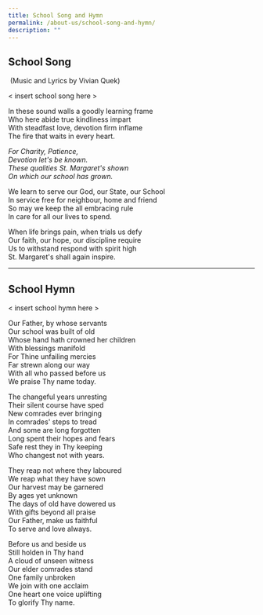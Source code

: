 ```yaml
---
title: School Song and Hymn
permalink: /about-us/school-song-and-hymn/
description: ""
---
```

## School Song

 (Music and Lyrics by Vivian Quek)
 
 < insert school song here >

In these sound walls a goodly learning frame  
Who here abide true kindliness impart  
With steadfast love, devotion firm inflame  
The fire that waits in every heart.

_For Charity, Patience,  
Devotion let's be known.  
These qualities St. Margaret's shown  
On which our school has grown._

We learn to serve our God, our State, our School  
In service free for neighbour, home and friend  
So may we keep the all embracing rule  
In care for all our lives to spend.

When life brings pain, when trials us defy  
Our faith, our hope, our discipline require  
Us to withstand respond with spirit high  
St. Margaret's shall again inspire.

* * *

## School Hymn

< insert school hymn here >

Our Father, by whose servants  
Our school was built of old  
Whose hand hath crowned her children  
With blessings manifold  
For Thine unfailing mercies  
Far strewn along our way  
With all who passed before us  
We praise Thy name today.

The changeful years unresting  
Their silent course have sped  
New comrades ever bringing  
In comrades' steps to tread  
And some are long forgotten  
Long spent their hopes and fears  
Safe rest they in Thy keeping  
Who changest not with years.

They reap not where they laboured  
We reap what they have sown  
Our harvest may be garnered  
By ages yet unknown  
The days of old have dowered us  
With gifts beyond all praise  
Our Father, make us faithful  
To serve and love always.

Before us and beside us  
Still holden in Thy hand  
A cloud of unseen witness  
Our elder comrades stand  
One family unbroken  
We join with one acclaim  
One heart one voice uplifting  
To glorify Thy name.